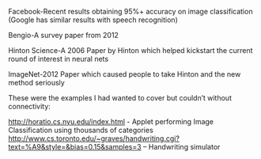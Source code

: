 Facebook-Recent results obtaining 95%+ accuracy on image classification (Google has similar results with speech recognition)

Bengio-A survey paper from 2012

Hinton Science-A 2006 Paper by Hinton which helped kickstart the current round of interest in neural nets

ImageNet-2012 Paper which caused people to take Hinton and the new method seriously



These were the examples I had wanted to cover but couldn’t without connectivity:

http://horatio.cs.nyu.edu/index.html - Applet performing Image Classification using thousands of categories
http://www.cs.toronto.edu/~graves/handwriting.cgi?text=%A9&style=&bias=0.15&samples=3 – Handwriting simulator
